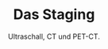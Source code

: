 ---
title:  "Das Staging"
subtitle: "Ultraschall, CT und PET-CT."
summary: "Am 7. November hat Stefan den ersten Termin beim Onkologen. Dort startet der Staging-Prozess mit einem Ultraschall. Am 11. und 12. November folgen dann ein CT und ein PET-CT. Danach ist klar, in welchem Stadium sich der Krebs befindet. Mehr Infos auf https://www.anfaengerkrebs.de"
filename_prefix: "Folge_02"
duration: "00:22:46"
publication_date: 2020-02-14
---
